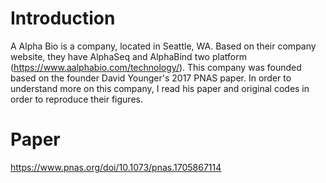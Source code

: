 # Introduction

A Alpha Bio is a company, located in Seattle, WA. Based on their company website, they have AlphaSeq and AlphaBind two platform (https://www.aalphabio.com/technology/). This company was founded based on the founder David Younger's 2017 PNAS paper. In order to understand more on this company, I read his paper and original codes in order to reproduce their figures.  


# Paper
https://www.pnas.org/doi/10.1073/pnas.1705867114
